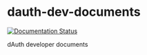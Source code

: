 # dauth-dev-documents

[![Documentation Status](https://readthedocs.org/projects/dauth-dev-documents/badge/?version=latest)](https://developers.dauth.world/en/latest/?badge=latest)

dAuth developer documents
